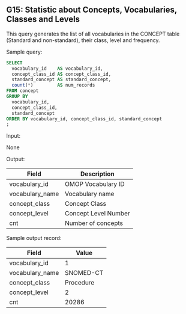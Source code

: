 G15: Statistic about Concepts, Vocabularies, Classes and Levels
---

This query generates the list of all vocabularies in the CONCEPT table (Standard and non-standard), their class, level and frequency.

Sample query:


```sql
SELECT
  vocabulary_id    AS vocabulary_id,
  concept_class_id AS concept_class_id,
  standard_concept AS standard_concept,
  count(*)         AS num_records
FROM concept
GROUP BY
  vocabulary_id,
  concept_class_id,
  standard_concept
ORDER BY vocabulary_id, concept_class_id, standard_concept
;
```
Input:

None

Output:

| Field |  Description |
| --- | --- |
|  vocabulary_id |  OMOP Vocabulary ID |
|  vocabulary_name |  Vocabulary name |
|  concept_class |  Concept Class |
|  concept_level |  Concept Level Number |
|  cnt |  Number of concepts |

Sample output record:

|  Field |  Value |
| --- | --- |
|  vocabulary_id |  1 |
|  vocabulary_name |  SNOMED-CT |
|  concept_class |  Procedure |
|  concept_level |  2 |
|  cnt |  20286 |


